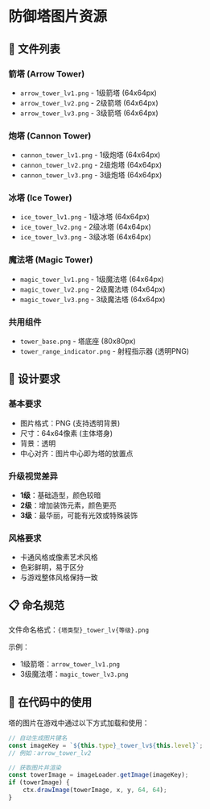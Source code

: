# 防御塔图片资源

## 📁 文件列表

### 箭塔 (Arrow Tower)
- `arrow_tower_lv1.png` - 1级箭塔 (64x64px)
- `arrow_tower_lv2.png` - 2级箭塔 (64x64px) 
- `arrow_tower_lv3.png` - 3级箭塔 (64x64px)

### 炮塔 (Cannon Tower)
- `cannon_tower_lv1.png` - 1级炮塔 (64x64px)
- `cannon_tower_lv2.png` - 2级炮塔 (64x64px)
- `cannon_tower_lv3.png` - 3级炮塔 (64x64px)

### 冰塔 (Ice Tower)
- `ice_tower_lv1.png` - 1级冰塔 (64x64px)
- `ice_tower_lv2.png` - 2级冰塔 (64x64px)
- `ice_tower_lv3.png` - 3级冰塔 (64x64px)

### 魔法塔 (Magic Tower)
- `magic_tower_lv1.png` - 1级魔法塔 (64x64px)
- `magic_tower_lv2.png` - 2级魔法塔 (64x64px)
- `magic_tower_lv3.png` - 3级魔法塔 (64x64px)

### 共用组件
- `tower_base.png` - 塔底座 (80x80px)
- `tower_range_indicator.png` - 射程指示器 (透明PNG)

## 🎨 设计要求

### 基本要求
- 图片格式：PNG (支持透明背景)
- 尺寸：64x64像素 (主体塔身)
- 背景：透明
- 中心对齐：图片中心即为塔的放置点

### 升级视觉差异
- **1级**：基础造型，颜色较暗
- **2级**：增加装饰元素，颜色更亮
- **3级**：最华丽，可能有光效或特殊装饰

### 风格要求
- 卡通风格或像素艺术风格
- 色彩鲜明，易于区分
- 与游戏整体风格保持一致

## 📋 命名规范

文件命名格式：`{塔类型}_tower_lv{等级}.png`

示例：
- 1级箭塔：`arrow_tower_lv1.png`
- 3级魔法塔：`magic_tower_lv3.png`

## 🔧 在代码中的使用

塔的图片在游戏中通过以下方式加载和使用：

```javascript
// 自动生成图片键名
const imageKey = `${this.type}_tower_lv${this.level}`;
// 例如：arrow_tower_lv2

// 获取图片并渲染
const towerImage = imageLoader.getImage(imageKey);
if (towerImage) {
    ctx.drawImage(towerImage, x, y, 64, 64);
}
``` 